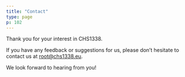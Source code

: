 ```yaml
---
title: "Contact"
type: page
p: 102
---
```


Thank you for your interest in CHS1338.

If you have any feedback or suggestions for us, please don’t hesitate to contact us at root@chs1338.eu.

We look forward to hearing from you!